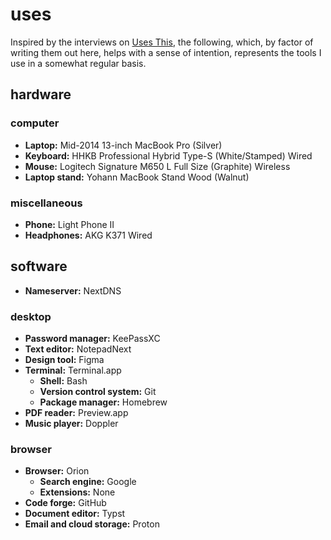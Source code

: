 # uses

Inspired by the interviews on [Uses This](https://usesthis.com), the following, which, by factor of writing them out here, helps with a sense of intention, represents the tools I use in a somewhat regular basis.

## hardware

### computer
- **Laptop:** Mid-2014 13-inch MacBook Pro (Silver)
- **Keyboard:** HHKB Professional Hybrid Type-S (White/Stamped) Wired
- **Mouse:** Logitech Signature M650 L Full Size (Graphite) Wireless
- **Laptop stand:** Yohann MacBook Stand Wood (Walnut)

### miscellaneous
- **Phone:** Light Phone II
- **Headphones:** AKG K371 Wired

## software
- **Nameserver:** NextDNS

### desktop
- **Password manager:** KeePassXC
- **Text editor:** NotepadNext
- **Design tool:** Figma
- **Terminal:** Terminal.app
  - **Shell:** Bash
  - **Version control system:** Git
  - **Package manager:** Homebrew
- **PDF reader:** Preview.app
- **Music player:** Doppler

### browser
- **Browser:** Orion
  - **Search engine:** Google
  - **Extensions:** None
- **Code forge:** GitHub
- **Document editor:** Typst
- **Email and cloud storage:** Proton